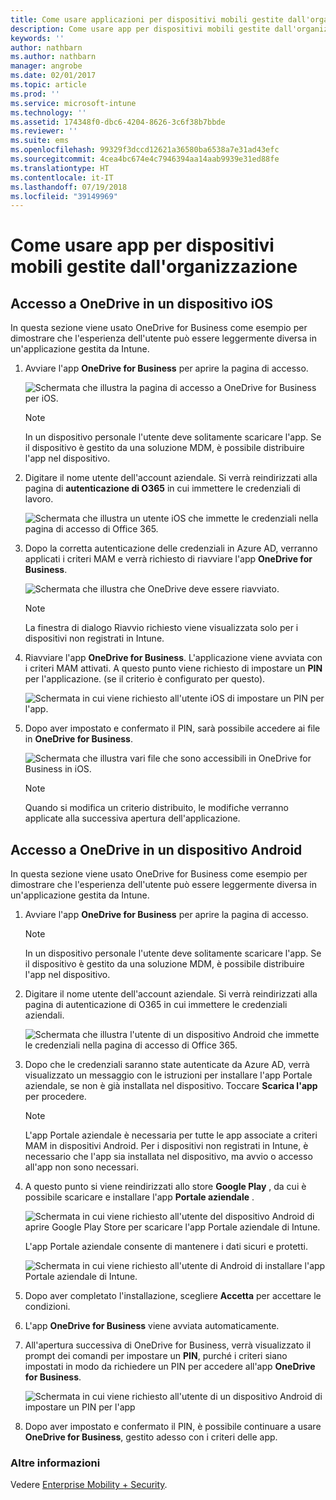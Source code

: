 ```yaml
---
title: Come usare applicazioni per dispositivi mobili gestite dall'organizzazione
description: Come usare app per dispositivi mobili gestite dall'organizzazione
keywords: ''
author: nathbarn
ms.author: nathbarn
manager: angrobe
ms.date: 02/01/2017
ms.topic: article
ms.prod: ''
ms.service: microsoft-intune
ms.technology: ''
ms.assetid: 174348f0-dbc6-4204-8626-3c6f38b7bbde
ms.reviewer: ''
ms.suite: ems
ms.openlocfilehash: 99329f3dccd12621a36580ba6538a7e31ad43efc
ms.sourcegitcommit: 4cea4bc674e4c7946394aa14aab9939e31ed88fe
ms.translationtype: HT
ms.contentlocale: it-IT
ms.lasthandoff: 07/19/2018
ms.locfileid: "39149969"
---
```

# <a name="how-to-use-mobile-apps-managed-by-your-organization"></a>Come usare app per dispositivi mobili gestite dall'organizzazione

## <a name="accessing-onedrive-on-an-ios-device"></a>Accesso a OneDrive in un dispositivo iOS

In questa sezione viene usato OneDrive for Business come esempio per dimostrare che l'esperienza dell'utente può essere leggermente diversa in un'applicazione gestita da Intune.

1. Avviare l'app **OneDrive for Business** per aprire la pagina di accesso.

   ![Schermata che illustra la pagina di accesso a OneDrive for Business per iOS.](./media/ft-useMngdApps-1-launchOnedrive.png)
   > [!NOTE]
   > In un dispositivo personale l'utente deve solitamente scaricare l'app. Se il dispositivo è gestito da una soluzione MDM, è possibile distribuire l'app nel dispositivo.

2. Digitare il nome utente dell'account aziendale. Si verrà reindirizzati alla pagina di **autenticazione di O365** in cui immettere le credenziali di lavoro.

   ![Schermata che illustra un utente iOS che immette le credenziali nella pagina di accesso di Office 365.](./media/ft-useMngdApps-2-enterName.png)
3. Dopo la corretta autenticazione delle credenziali in Azure AD, verranno applicati i criteri MAM e verrà richiesto di riavviare l'app **OneDrive for Business**.

   ![Schermata che illustra che OneDrive deve essere riavviato.](./media/ft-useMngdApps-3-restart.png)
   > [!NOTE]
   > La finestra di dialogo Riavvio richiesto viene visualizzata solo per i dispositivi non registrati in Intune.

4. Riavviare l'app **OneDrive for Business**. L'applicazione viene avviata con i criteri MAM attivati. A questo punto viene richiesto di impostare un **PIN** per l'applicazione. (se il criterio è configurato per questo).

   ![Schermata in cui viene richiesto all'utente iOS di impostare un PIN per l'app.](./media/ft-useMngdApps-4-enterPIN.png)
5. Dopo aver impostato e confermato il PIN, sarà possibile accedere ai file in **OneDrive for Business**.

   ![Schermata che illustra vari file che sono accessibili in OneDrive for Business in iOS.](./media/ft-useMngdApps-5-accessFiles.png)
   > [!NOTE]
   > Quando si modifica un criterio distribuito, le modifiche verranno applicate alla successiva apertura dell'applicazione.

## <a name="accessing-onedrive-on-an-android-device"></a>Accesso a OneDrive in un dispositivo Android
In questa sezione viene usato OneDrive for Business come esempio per dimostrare che l'esperienza dell'utente può essere leggermente diversa in un'applicazione gestita da Intune.
1. Avviare l'app **OneDrive for Business** per aprire la pagina di accesso.
   > [!NOTE]
   > In un dispositivo personale l'utente deve solitamente scaricare l'app. Se il dispositivo è gestito da una soluzione MDM, è possibile distribuire l'app nel dispositivo.

2. Digitare il nome utente dell'account aziendale. Si verrà reindirizzati alla pagina di autenticazione di O365 in cui immettere le credenziali aziendali.

   ![Schermata che illustra l'utente di un dispositivo Android che immette le credenziali nella pagina di accesso di Office 365.](./media/ft-useMngdApps-6-enterCreds.png)
3. Dopo che le credenziali saranno state autenticate da Azure AD, verrà visualizzato un messaggio con le istruzioni per installare l'app Portale aziendale, se non è già installata nel dispositivo. Toccare **Scarica l'app** per procedere.
   > [!NOTE]
   > L'app Portale aziendale è necessaria per tutte le app associate a criteri MAM in dispositivi Android. Per i dispositivi non registrati in Intune, è necessario che l'app sia installata nel dispositivo, ma avvio o accesso all'app non sono necessari.

4. A questo punto si viene reindirizzati allo store **Google Play** , da cui è possibile scaricare e installare l'app **Portale aziendale** .

   ![Schermata in cui viene richiesto all'utente del dispositivo Android di aprire Google Play Store per scaricare l'app Portale aziendale di Intune.](./media/ft-useMngdApps-7-installPortal.png)

   L'app Portale aziendale consente di mantenere i dati sicuri e protetti.
   
   ![Schermata in cui viene richiesto all'utente di Android di installare l'app Portale aziendale di Intune.](./media/ft-useMngdApps-8-intunePortal.png)
   
5. Dopo aver completato l'installazione, scegliere **Accetta** per accettare le condizioni.
6. L'app **OneDrive for Business** viene avviata automaticamente.
7. All'apertura successiva di OneDrive for Business, verrà visualizzato il prompt dei comandi per impostare un **PIN**, purché i criteri siano impostati in modo da richiedere un PIN per accedere all'app **OneDrive for Business**.

   ![Schermata in cui viene richiesto all'utente di un dispositivo Android di impostare un PIN per l'app](./media/ft-useMngdApps-9-setNewPIN.png)
8. Dopo aver impostato e confermato il PIN, è possibile continuare a usare **OneDrive for Business**, gestito adesso con i criteri delle app.

### <a name="want-to-learn-more"></a>Altre informazioni
Vedere [Enterprise Mobility + Security](https://www.microsoft.com/en-us/server-cloud/enterprise-mobility/overview.aspx).
